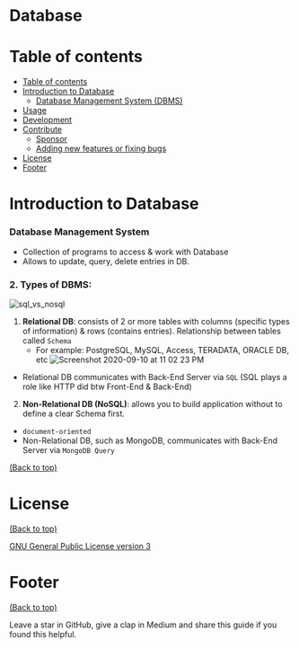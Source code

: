 # Database

# Table of contents
- [Table of contents](#table-of-contents)
- [Introduction to Database](#introduction-to-database)
   - [Database Management System (DBMS)](#database-management-system) 
- [Usage](#usage)
- [Development](#development)
- [Contribute](#contribute)
    - [Sponsor](#sponsor)
    - [Adding new features or fixing bugs](#adding-new-features-or-fixing-bugs)
- [License](#license)
- [Footer](#footer)

# Introduction to Database
### Database Management System

- Collection of programs to access & work with Database
- Allows to update, query, delete entries in DB.
### 2. Types of DBMS:
![sql_vs_nosql](https://user-images.githubusercontent.com/64508435/92753545-93f61280-f3bc-11ea-81d7-77181f2105b0.png)

1. **Relational DB**: consists of 2 or more tables with columns (specific types of information) & rows (contains entries). Relationship between tables called `Schema`
    - For example: PostgreSQL, MySQL, Access, TERADATA, ORACLE DB, etc
    ![Screenshot 2020-09-10 at 11 02 23 PM](https://user-images.githubusercontent.com/64508435/92751029-33fe6c80-f3ba-11ea-9084-9c9470bc0eb3.png)

- Relational DB communicates with Back-End Server via `SQL` (SQL plays a role like HTTP did btw Front-End & Back-End)

2. **Non-Relational DB (NoSQL)**: allows you to build application without to define a clear Schema first.
- `document-oriented` 
- Non-Relational DB, such as MongoDB, communicates with Back-End Server via `MongoDB Query`


[(Back to top)](#table-of-contents)


# License
[(Back to top)](#table-of-contents)

<!-- Adding the license to README is a good practice so that people can easily refer to it.

Make sure you have added a LICENSE file in your project folder. **Shortcut:** Click add new file in your root of your repo in GitHub > Set file name to LICENSE > GitHub shows LICENSE templates > Choose the one that best suits your project!

I personally add the name of the license and provide a link to it like below. -->

[GNU General Public License version 3](https://opensource.org/licenses/GPL-3.0)

# Footer
[(Back to top)](#table-of-contents)

<!-- Let's also add a footer because I love footers and also you **can** use this to convey important info.

Let's make it an image because by now you have realised that multimedia in images == cool(*please notice the subtle programming joke). -->

Leave a star in GitHub, give a clap in Medium and share this guide if you found this helpful.

<!-- Add the footer here -->

<!-- ![Footer](https://github.com/navendu-pottekkat/awesome-readme/blob/master/fooooooter.png) -->
